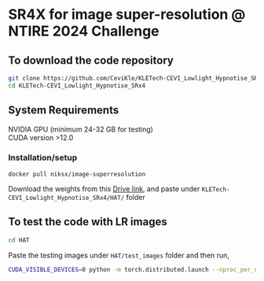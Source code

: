 # SR4X for image super-resolution @ NTIRE 2024 Challenge

## To download the code repository

```bash
git clone https://github.com/CeviKle/KLETech-CEVI_Lowlight_Hypnotise_SRx4.git
cd KLETech-CEVI_Lowlight_Hypnotise_SRx4
```

## System Requirements
NVIDIA GPU (minimum 24-32 GB for testing)  
CUDA version >12.0
### Installation/setup 
```
docker pull niksx/image-superresolution
```
Download the weights from this [Drive link](https://drive.google.com/drive/folders/1RZ3BPlZck_sUutaE6OP-f_N5URFQZ-L3?usp=sharing), and paste under ```KLETech-CEVI_Lowlight_Hypnotise_SRx4/HAT/``` folder

## To test the code with LR images 
```bash
cd HAT
```
Paste the testing images under ```HAT/test_images``` folder and then run, 

```bash
CUDA_VISIBLE_DEVICES=0 python -m torch.distributed.launch --nproc_per_node=1 hat/test.py -opt options/test/HAT_SRx4_ImageNet-LR.yml --launch pytorch
```
